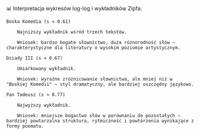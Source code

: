 📊 Interpretacja wykresów log-log i wykładników Zipfa:

    Boska Komedia (s ≈ 0.61)

        Najniższy wykładnik wśród trzech tekstów.

        Wniosek: bardzo bogate słownictwo, duża różnorodność słów — charakterystyczne dla literatury o wysokim poziomie artystycznym.

    Dziady III (s ≈ 0.67)

        Umiarkowany wykładnik.

        Wniosek: wyraźne zróżnicowanie słownictwa, ale mniej niż w "Boskiej Komedii" — styl dramatyczny, ale bardziej oszczędny językowo.

    Pan Tadeusz (s ≈ 0.77)

        Najwyższy wykładnik.

        Wniosek: mniejsze bogactwo słów w porównaniu do pozostałych — bardziej powtarzalna struktura, rytmiczność i powtórzenia wynikające z formy poematu.
